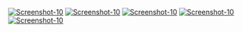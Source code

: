 <a href="https://image.prntscr.com/image/6hBbyCAAQA6a33G5B3Pw6A.png"><img src="https://image.prntscr.com/image/6hBbyCAAQA6a33G5B3Pw6A.png" alt="Screenshot-10" border="0"></a>
<a href="https://image.prntscr.com/image/IDfYIzMpTi2c1dlgN9WO5Q.png"><img src="https://image.prntscr.com/image/IDfYIzMpTi2c1dlgN9WO5Q.png" alt="Screenshot-10" border="0"></a>
<a href="https://image.prntscr.com/image/C75nZpFMQ7ypyO1ERDnqIw.png"><img src="https://image.prntscr.com/image/C75nZpFMQ7ypyO1ERDnqIw.png" alt="Screenshot-10" border="0"></a>
<a href="https://image.prntscr.com/image/q91lLkarSvuf-LA_Zh7-hg.png"><img src="https://image.prntscr.com/image/q91lLkarSvuf-LA_Zh7-hg.png" alt="Screenshot-10" border="0"></a>
<a href="https://image.prntscr.com/image/Jpbp6H3SRISXjJL0W6b_lQ.png"><img src="https://image.prntscr.com/image/Jpbp6H3SRISXjJL0W6b_lQ.png" alt="Screenshot-10" border="0"></a>
